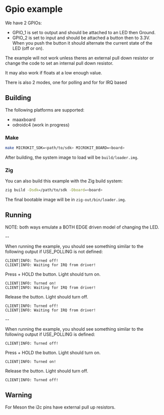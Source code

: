 <!--
    Copyright 2024, UNSW

    SPDX-License-Identifier: BSD-2-Clause
-->

# Gpio example

We have 2 GPIOs:
- GPIO_1 is set to output and should be attached to an LED then Ground.
- GPIO_2 is set to input and should be attached a button then to 3.3V.
When you push the button it should alternate the current state of the LED (off or on).

The example will not work unless theres an external pull down resistor or
change the code to set an internal pull down resistor.

It may also work if floats at a low enough value.

There is also 2 modes, one for polling and for for IRQ based

## Building

The following platforms are supported:
* maaxboard
* odroidc4 (work in progress)

### Make

```sh
make MICROKIT_SDK=<path/to/sdk> MICROKIT_BOARD=<board>
```

After building, the system image to load will be `build/loader.img`.

### Zig

You can also build this example with the Zig build system:
```sh
zig build -Dsdk=/path/to/sdk -Dboard=<board>
```

The final bootable image will be in `zig-out/bin/loader.img`.

## Running

NOTE: both ways emulate a BOTH EDGE driven model of changing the LED.

--

When running the example, you should see something similar to the following
output if USE_POLLING is not defined:
```
CLIENT|INFO: Turned off!
CLIENT|INFO: Waiting for IRQ from driver!
```

Press + HOLD the button.
Light should turn on.

```
CLIENT|INFO: Turned on!
CLIENT|INFO: Waiting for IRQ from driver!
```

Release the button.
Light should turn off.

```
CLIENT|INFO: Turned off!
CLIENT|INFO: Waiting for IRQ from driver!
```

--

When running the example, you should see something similar to the following
output if USE_POLLING is defined:
```
CLIENT|INFO: Turned off!
```

Press + HOLD the button.
Light should turn on.

```
CLIENT|INFO: Turned on!
```

Release the button.
Light should turn off.

```
CLIENT|INFO: Turned off!
```

## Warning
For Meson the i2c pins have external pull up resistors.




